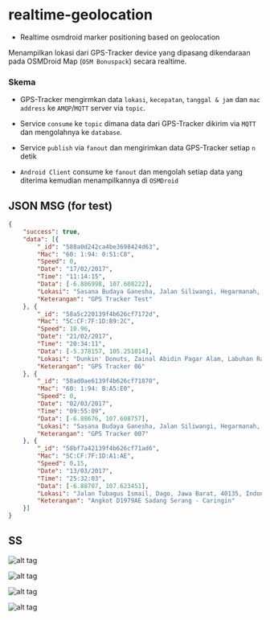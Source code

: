 # realtime-geolocation
* Realtime osmdroid marker positioning based on geolocation

Menampilkan lokasi dari GPS-Tracker device yang dipasang dikendaraan pada OSMDroid Map (`OSM Bonuspack`) secara realtime.

### Skema

* GPS-Tracker mengirmkan data `lokasi`, `kecepatan`, `tanggal & jam` dan `mac address` ke `AMQP`/`MQTT` server via `topic`.

* Service `consume` ke `topic` dimana data dari GPS-Tracker dikirim via `MQTT` dan mengolahnya ke `database`.

* Service `publish` via `fanout` dan mengirimkan data GPS-Tracker setiap `n` detik

* `Android Client` consume ke `fanout` dan mengolah setiap data yang diterima kemudian menampilkannya di `OSMDroid`

## JSON MSG (for test)

```json
{
	"success": true,
	"data": [{
		"_id": "588a0d242ca4be3698424d63",
		"Mac": "60: 1:94: 0:51:C8",
		"Speed": 0,
		"Date": "17/02/2017",
		"Time": "11:14:15",
		"Data": [-6.886998, 107.608222],
		"Lokasi": "Sasana Budaya Ganesha, Jalan Siliwangi, Hegarmanah, Jawa Barat, 40132, Indonesia",
		"Keterangan": "GPS Tracker Test"
	}, {
		"_id": "58a5c220139f4b626cf7172d",
		"Mac": "5C:CF:7F:1D:B9:2C",
		"Speed": 10.96,
		"Date": "21/02/2017",
		"Time": "20:34:11",
		"Data": [-5.378157, 105.251014],
		"Lokasi": "Dunkin' Donuts, Zainal Abidin Pagar Alam, Labuhan Ratu, Lampung, 35119, Indonesia",
		"Keterangan": "GPS Tracker 06"
	}, {
		"_id": "58ad0ae6139f4b626cf71870",
		"Mac": "60: 1:94: B:A5:E0",
		"Speed": 0,
		"Date": "02/03/2017",
		"Time": "09:55:09",
		"Data": [-6.88676, 107.608757],
		"Lokasi": "Sasana Budaya Ganesha, Jalan Siliwangi, Hegarmanah, Jawa Barat, 40132, Indonesia",
		"Keterangan": "GPS Tracker 007"
	}, {
		"_id": "58bf7a42139f4b626cf71ad6",
		"Mac": "5C:CF:7F:1D:A1:AE",
		"Speed": 0.15,
		"Date": "13/03/2017",
		"Time": "25:32:03",
		"Data": [-6.88707, 107.623451],
		"Lokasi": "Jalan Tubagus Ismail, Dago, Jawa Barat, 40135, Indonesia",
		"Keterangan": "Angkot D1979AE Sadang Serang - Caringin"
	}]
}
```

## SS

![alt tag](https://github.com/pptik/realtime-geolocation/blob/master/01.gif?raw=true)

![alt tag](https://github.com/pptik/realtime-geolocation/blob/master/02.gif?raw=true)

![alt tag](https://github.com/pptik/realtime-geolocation/blob/master/Screenshot_2017-03-15-00-08-30.jpg?raw=true)

![alt tag](https://github.com/pptik/realtime-geolocation/blob/master/Screenshot_2017-03-15-00-08-26.jpg?raw=true)
